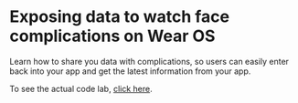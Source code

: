 # Exposing data to watch face complications on Wear OS

Learn how to share you data with complications, so users can easily enter back into your app and
get the latest information from your app.

To see the actual code lab, [click here](https://developer.android.com/codelabs/data-providers).
